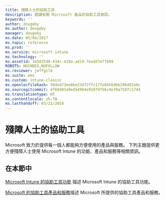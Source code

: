 ```yaml
---
title: 殘障人士的協助工具
description: 閱讀有關 Microsoft 產品的協助工具資訊。
keywords: ''
author: dougeby
ms.author: dougeby
manager: dougeby
ms.date: 05/04/2017
ms.topic: reference
ms.prod: ''
ms.service: microsoft-intune
ms.technology: ''
ms.assetid: 3a503548-434c-410a-a419-7eadd7e7fb99
ROBOTS: NOINDEX,NOFOLLOW
ms.reviewer: jeffgilb
ms.suite: ems
ms.custom: intune-classic
ms.openlocfilehash: 584ed73ee8be23d72ffc17fe8456dbb296d92a8c
ms.sourcegitcommit: df60d03a0ed54964e91879f56c4ef0a7507c17d4
ms.translationtype: HT
ms.contentlocale: zh-TW
ms.lasthandoff: 03/22/2018
---
```

# <a name="accessibility-for-people-with-disabilities"></a>殘障人士的協助工具
Microsoft 致力於提供每一個人都能夠方便使用的產品與服務。 下列主題提供更方便殘障人士使用 Microsoft Intune 的功能、產品和服務等相關資訊。

## <a name="in-this-section"></a>在本節中
[Microsoft Intune 的協助工具功能](accessibility-features-of-microsoft-intune.md) 描述 Microsoft Intune 的協助工具功能。

[Microsoft 的協助工具產品和服務](accessibility-products-and-services-from-microsoft.md)描述 Microsoft 所提供的協助工具產品和服務。
